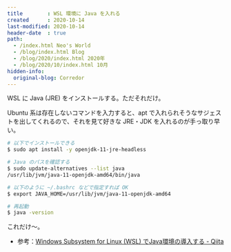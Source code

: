 ```yaml
---
title        : WSL 環境に Java を入れる
created      : 2020-10-14
last-modified: 2020-10-14
header-date  : true
path:
  - /index.html Neo's World
  - /blog/index.html Blog
  - /blog/2020/index.html 2020年
  - /blog/2020/10/index.html 10月
hidden-info:
  original-blog: Corredor
---
```


WSL に Java (JRE) をインストールする。ただそれだけ。

Ubuntu 系は存在しないコマンドを入力すると、apt で入れられそうなサジェストを出してくれるので、それを見て好きな JRE・JDK を入れるのが手っ取り早い。

```bash
# 以下でインストールできる
$ sudo apt install -y openjdk-11-jre-headless

# Java のパスを確認する
$ sudo update-alternatives --list java
/usr/lib/jvm/java-11-openjdk-amd64/bin/java

# 以下のように ~/.bashrc などで指定すれば OK
$ export JAVA_HOME=/usr/lib/jvm/java-11-openjdk-amd64

# 再起動
$ java -version
```

これだけ〜。

- 参考：[Windows Subsystem for Linux (WSL) でJava環境の導入する - Qiita](https://qiita.com/mitsu48/items/0f18c62a9e368752b243)
